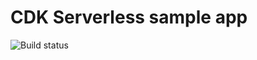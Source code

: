 # CDK Serverless sample app

![Build status](https://github.com/<org>/<repo>/workflows/Build/badge.svg "GitHub Actions Build Status")
